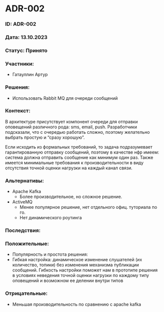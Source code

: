 # ADR-002

### ID: ADR-002

### Дата: 13.10.2023

### Статус: Принято

### Участники:

- Гатауллин Артур

### Решения:

- Использовать Rabbit MQ для очереди сообщений

### Контекст:

В архитектуре присутствует компонент очереди для отправки оповещений различного рода: sms, email, push. Разработчики подсказали, что с очередью работать сложно, поэтому желательно выбрать простую и “сразу хорошую”. 

Если исходить из формальных требований, то задача подразумевает гарантированную отправку сообщений, поэтому в качестве нфр имеем: система должна отправить сообщение как минимум один раз. Также имеется минимальные требования к производительности в виду отсутствия точной оценки нагрузки на каждый канал связи.

### Альтернативы:

- Apache Kafka
    - Более производительное, но сложное решение.
- ActiveMQ
    - Менее популярное решение, нет отдельного офиц. туториала по го.
    - Нет динамического роутинга

### Последствия:

### Положительные:

- Популярность и простота решения:
- Гибкая настройка: динамическое изменение слушателей (их количество, топики) без изменения механизма публикации сообщений. Гибкость настройки поможет нам в прототипе решения в условиях неведения точной оценки нагрузки по каждому типу оповещений и возможном ее делении внутри типов

### Отрицательные:

- Меньшая производительность по сравнению с apache kafka